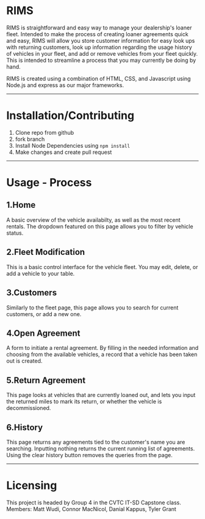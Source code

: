 # RIMS

RIMS is straightforward and easy way to manage your dealership's loaner fleet. Intended to make the process of creating loaner agreements quick and easy, RIMS will allow you store customer information for easy look ups with returning customers, look up information regarding the usage history of vehicles in your fleet, and add or remove vehicles from your fleet quickly. This is intended to streamline a process that you may currently be doing by hand.

RIMS is created using a combination of HTML, CSS, and Javascript using Node.js and express as our major frameworks.

---

# Installation/Contributing


  1. Clone repo from github
  2. fork branch 
  3. Install Node Dependencies using `npm install`
  4. Make changes and create pull request

---

# Usage - Process 

## 1.Home

A basic overview of the vehicle availabilty, as well as the most recent rentals. The dropdown featured on this page allows you to filter by vehicle status. 

## 2.Fleet Modification 

This is a basic control interface for the vehicle fleet. You may edit, delete, or add a vehicle to your table. 

## 3.Customers

Similarly to the fleet page, this page allows you to search for current customers, or add a new one. 

## 4.Open Agreement 

A form to initiate a rental agreement. By filling in the needed information and choosing from the available vehicles, a record that a vehicle has been taken out is created. 

## 5.Return Agreement

This page looks at vehicles that are currently loaned out, and lets you input the returned miles to mark its return, or whether the vehicle is decommissioned. 

## 6.History

This page returns any agreements tied to the customer's name you are searching. Inputting nothing returns the current running list of agreements. Using the clear history button removes the queries from the page. 

---


# Licensing

This project is headed by Group 4 in the CVTC IT-SD Capstone class. Members: Matt Wudi, Connor MacNicol, Danial Kappus, Tyler Grant

